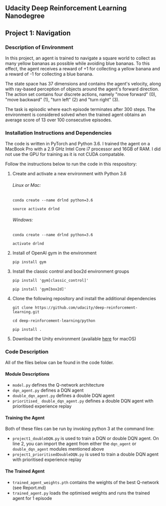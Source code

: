 ## Udacity Deep Reinforcement Learning Nanodegree 
## Project 1: Navigation

### Description of Environment

In this project, an agent is trained to navigate a square world to collect as many yellow bananas as possible while avoiding blue bananas. To this effect, the agent receives a reward of +1 for collecting a yellow banana and a reward of -1 for collecting a blue banana. 

The state space has 37 dimensions and contains the agent's velocity, along with ray-based perception of objects around the agent's forward direction. The action set contains four discrete actions, namely "move forward" (0), "move backward" (1), "turn left" (2) and "turn right" (3). 

The task is episodic where each episode terminates after 300 steps. The environment is considered solved when the trained agent obtains an average score of 13 over 100 consecutive episodes.


### Installation Instructions and Dependencies

The code is written in PyTorch and Python 3.6. I trained the agent on a MacBook Pro with a 2.9 GHz Intel Core i7 processor and 16GB of RAM. I did not use the GPU for training as it is not CUDA compatable. 

Follow the instructions below to run the code in this respository:

1. Create and activate a new environment with Python 3.6
    
   ###### Linux or Mac:
   
    `conda create --name drlnd python=3.6`
    
    `source activate drlnd`

   ###### Windows:

    `conda create --name drlnd python=3.6`
    
    `activate drlnd`

1. Install of OpenAI gym in the environment

   `pip install gym`
 
1. Install the classic control and box2d environment groups

   `pip install 'gym[classic_control]'`
   
   `pip install 'gym[box2d]'`

1. Clone the following repository and install the additional dependencies

   `git clone https://github.com/udacity/deep-reinforcement-learning.git`
   
   `cd deep-reinforcement-learning/python`
   
   `pip install .`

1. Download the Unity environment (available [here](https://s3-us-west-1.amazonaws.com/udacity-drlnd/P1/Banana/Banana.app.zip) for macOS)


### Code Description

All of the files below can be found in the code folder.

#### Module Descriptions

- `model.py` defines the Q-network architecture
- `dqn_agent.py` defines a DQN agent
- `double_dqn_agent.py` defines a double DQN agent
- `prioritised_ double_dqn_agent.py` defines a double DQN agent with prioritised experience replay

#### Training the Agent

Both of these files can be run by invoking python 3 at the command line:

- `project1_doubleDQN.py` is used to train a DQN or double DQN agent. On line 2, you can import the agent from either the `dqn_agent` or `double_dqn_agent` modules mentioned above
- `project1_prioritisedDoubleDQN.py` is used to train a double DQN agent with prioritised experience replay


#### The Trained Agent

- `trained_agent_weights.pth` contains the weights of the best Q-network (see Report.md)
- `trained_agent.py` loads the optimised weights and runs the trained agent for 1 episode

   
